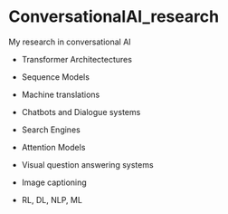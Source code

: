 # ConversationalAI_research

My research in conversational AI

- Transformer Architectectures
- Sequence Models
- Machine translations
- Chatbots and Dialogue systems
- Search Engines
- Attention Models
- Visual question answering systems
- Image captioning 

- RL, DL, NLP, ML

